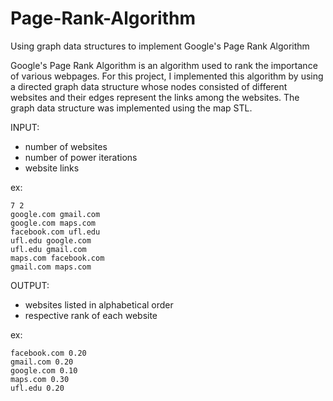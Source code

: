 # Page-Rank-Algorithm
Using graph data structures to implement Google's Page Rank Algorithm

Google's Page Rank Algorithm is an algorithm used to rank the importance of various webpages. For this project, I implemented this algorithm by using a directed graph data structure whose nodes consisted of different websites and their edges represent the links among the websites. The graph data structure was implemented using the map STL.

INPUT:
  - number of websites
  - number of power iterations
  - website links
  
  ex:
  
    7 2
    google.com gmail.com
    google.com maps.com
    facebook.com ufl.edu
    ufl.edu google.com
    ufl.edu gmail.com
    maps.com facebook.com
    gmail.com maps.com
  
OUTPUT:
  - websites listed in alphabetical order
  - respective rank of each website
  
  ex:
  
    facebook.com 0.20
    gmail.com 0.20
    google.com 0.10
    maps.com 0.30
    ufl.edu 0.20 

